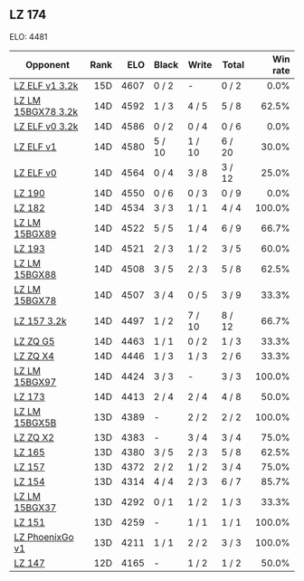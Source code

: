 ## LZ 174 ##

ELO: 4481

Opponent | Rank | ELO | Black | Write | Total | Win rate
---------|-----:|----:|-------|-------|-------|-------:
[LZ ELF v1 3.2k](LZ%20ELF%20v1%203.2k.md) | 15D | 4607 | 0 / 2 | - | 0 / 2 | 0.0%
[LZ LM 15BGX78 3.2k](LZ%20LM%2015BGX78%203.2k.md) | 14D | 4592 | 1 / 3 | 4 / 5 | 5 / 8 | 62.5%
[LZ ELF v0 3.2k](LZ%20ELF%20v0%203.2k.md) | 14D | 4586 | 0 / 2 | 0 / 4 | 0 / 6 | 0.0%
[LZ ELF v1](LZ%20ELF%20v1.md) | 14D | 4580 | 5 / 10 | 1 / 10 | 6 / 20 | 30.0%
[LZ ELF v0](LZ%20ELF%20v0.md) | 14D | 4564 | 0 / 4 | 3 / 8 | 3 / 12 | 25.0%
[LZ 190](LZ%20190.md) | 14D | 4550 | 0 / 6 | 0 / 3 | 0 / 9 | 0.0%
[LZ 182](LZ%20182.md) | 14D | 4534 | 3 / 3 | 1 / 1 | 4 / 4 | 100.0%
[LZ LM 15BGX89](LZ%20LM%2015BGX89.md) | 14D | 4522 | 5 / 5 | 1 / 4 | 6 / 9 | 66.7%
[LZ 193](LZ%20193.md) | 14D | 4521 | 2 / 3 | 1 / 2 | 3 / 5 | 60.0%
[LZ LM 15BGX88](LZ%20LM%2015BGX88.md) | 14D | 4508 | 3 / 5 | 2 / 3 | 5 / 8 | 62.5%
[LZ LM 15BGX78](LZ%20LM%2015BGX78.md) | 14D | 4507 | 3 / 4 | 0 / 5 | 3 / 9 | 33.3%
[LZ 157 3.2k](LZ%20157%203.2k.md) | 14D | 4497 | 1 / 2 | 7 / 10 | 8 / 12 | 66.7%
[LZ ZQ G5](LZ%20ZQ%20G5.md) | 14D | 4463 | 1 / 1 | 0 / 2 | 1 / 3 | 33.3%
[LZ ZQ X4](LZ%20ZQ%20X4.md) | 14D | 4446 | 1 / 3 | 1 / 3 | 2 / 6 | 33.3%
[LZ LM 15BGX97](LZ%20LM%2015BGX97.md) | 14D | 4424 | 3 / 3 | - | 3 / 3 | 100.0%
[LZ 173](LZ%20173.md) | 14D | 4413 | 2 / 4 | 2 / 4 | 4 / 8 | 50.0%
[LZ LM 15BGX5B](LZ%20LM%2015BGX5B.md) | 13D | 4389 | - | 2 / 2 | 2 / 2 | 100.0%
[LZ ZQ X2](LZ%20ZQ%20X2.md) | 13D | 4383 | - | 3 / 4 | 3 / 4 | 75.0%
[LZ 165](LZ%20165.md) | 13D | 4380 | 3 / 5 | 2 / 3 | 5 / 8 | 62.5%
[LZ 157](LZ%20157.md) | 13D | 4372 | 2 / 2 | 1 / 2 | 3 / 4 | 75.0%
[LZ 154](LZ%20154.md) | 13D | 4314 | 4 / 4 | 2 / 3 | 6 / 7 | 85.7%
[LZ LM 15BGX37](LZ%20LM%2015BGX37.md) | 13D | 4292 | 0 / 1 | 1 / 2 | 1 / 3 | 33.3%
[LZ 151](LZ%20151.md) | 13D | 4259 | - | 1 / 1 | 1 / 1 | 100.0%
[LZ PhoenixGo v1](LZ%20PhoenixGo%20v1.md) | 13D | 4211 | 1 / 1 | 2 / 2 | 3 / 3 | 100.0%
[LZ 147](LZ%20147.md) | 12D | 4165 | - | 1 / 2 | 1 / 2 | 50.0%
